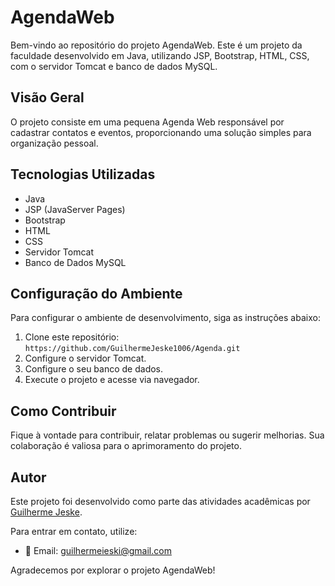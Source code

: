 # AgendaWeb

Bem-vindo ao repositório do projeto AgendaWeb. Este é um projeto da faculdade desenvolvido em Java, utilizando JSP, Bootstrap, HTML, CSS, com o servidor Tomcat e banco de dados MySQL.

## Visão Geral

O projeto consiste em uma pequena Agenda Web responsável por cadastrar contatos e eventos, proporcionando uma solução simples para organização pessoal.

## Tecnologias Utilizadas

- Java
- JSP (JavaServer Pages)
- Bootstrap
- HTML
- CSS
- Servidor Tomcat
- Banco de Dados MySQL

## Configuração do Ambiente

Para configurar o ambiente de desenvolvimento, siga as instruções abaixo:

1. Clone este repositório: `https://github.com/GuilhermeJeske1006/Agenda.git`
2. Configure o servidor Tomcat.
3. Configure o seu banco de dados.
4. Execute o projeto e acesse via navegador.

## Como Contribuir

Fique à vontade para contribuir, relatar problemas ou sugerir melhorias. Sua colaboração é valiosa para o aprimoramento do projeto.

## Autor

Este projeto foi desenvolvido como parte das atividades acadêmicas por [Guilherme Jeske](https://github.com/GuilhermeJeske1006/).

Para entrar em contato, utilize:

- 📧 Email: guilhermeieski@gmail.com

Agradecemos por explorar o projeto AgendaWeb!
